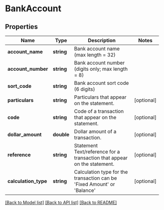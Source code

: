 # BankAccount

## Properties
Name | Type | Description | Notes
------------ | ------------- | ------------- | -------------
**account_name** | **string** | Bank account name (max length &#x3D; 32) | 
**account_number** | **string** | Bank account number (digits only; max length &#x3D; 8) | 
**sort_code** | **string** | Bank account sort code (6 digits) | 
**particulars** | **string** | Particulars that appear on the statement. | [optional] 
**code** | **string** | Code of a transaction that appear on the statement. | [optional] 
**dollar_amount** | **double** | Dollar amount of a transaction. | [optional] 
**reference** | **string** | Statement Text/reference for a transaction that appear on the statement. | [optional] 
**calculation_type** | **string** | Calculation type for the transaction can be &#39;Fixed Amount&#39; or &#39;Balance&#39; | [optional] 

[[Back to Model list]](../README.md#documentation-for-models) [[Back to API list]](../README.md#documentation-for-api-endpoints) [[Back to README]](../README.md)


